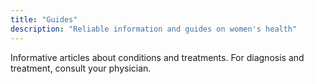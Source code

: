 ```yaml
---
title: "Guides"
description: "Reliable information and guides on women's health"
---
```


Informative articles about conditions and treatments. For diagnosis and treatment, consult your physician.


